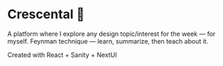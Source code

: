 # Crescental 🌙

A platform where I explore any design topic/interest for the week — for myself. Feynman technique — learn, summarize, then teach about it.

Created with React + Sanity + NextUI